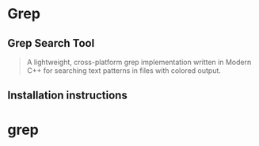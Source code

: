 # Grep

## Grep Search Tool
> A lightweight, cross-platform grep implementation written in Modern C++ for 
> searching text patterns in files with colored output.


## Installation instructions
> 


# grep
